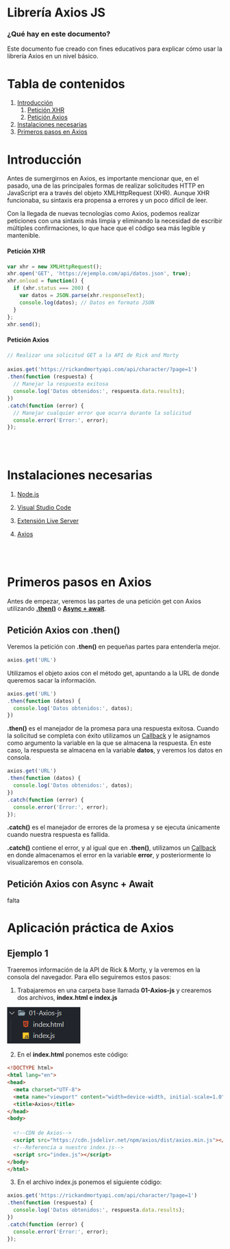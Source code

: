 # Librería Axios JS

### ¿Qué hay en este documento?

Este documento fue creado con fines educativos para explicar cómo usar la librería Axios en un nivel básico.

# Tabla de contenidos

1. [Introducción](#introducción)
   1. [Petición XHR](#petición-xhr)
   2. [Petición Axios](#petición-axios)
2. [Instalaciones necesarias](#instalaciones-necesarias)
3. [Primeros pasos en Axios](#primeros-pasos-en-axios)

# Introducción

Antes de sumergirnos en Axios, es importante mencionar que, en el pasado, una de las principales formas de realizar solicitudes HTTP en JavaScript era a través del objeto XMLHttpRequest (XHR). Aunque XHR funcionaba, su sintaxis era propensa a errores y un poco difícil de leer.

Con la llegada de nuevas tecnologías como Axios, podemos realizar peticiones con una sintaxis más limpia y eliminando la necesidad de escribir múltiples confirmaciones, lo que hace que el código sea más legible y mantenible.

#### Petición XHR
``` javascript
var xhr = new XMLHttpRequest();
xhr.open('GET', 'https://ejemplo.com/api/datos.json', true);
xhr.onload = function() {
  if (xhr.status === 200) {
    var datos = JSON.parse(xhr.responseText);
    console.log(datos); // Datos en formato JSON
  }
};
xhr.send();
```

#### Petición Axios
``` javascript
// Realizar una solicitud GET a la API de Rick and Morty

axios.get('https://rickandmortyapi.com/api/character/?page=1')
.then(function (respuesta) {
  // Manejar la respuesta exitosa
  console.log('Datos obtenidos:', respuesta.data.results);
})
.catch(function (error) {
  // Manejar cualquier error que ocurra durante la solicitud
  console.error('Error:', error);
});
```
<br>
<br>

# Instalaciones necesarias

1. [Node.js](https://nodejs.org/es/)

2. [Visual Studio Code](https://code.visualstudio.com/)

3. [Extensión Live Server](https://marketplace.visualstudio.com/items?itemName=ritwickdey.LiveServer)

4. [Axios](https://axios-http.com/es/docs/intro)

<br>
<br>

# Primeros pasos en Axios

Antes de empezar, veremos las partes de una petición get con Axios utilizando **[.then()](https://developer.mozilla.org/es/docs/Web/JavaScript/Guide/Using_promises)** o **[Async + await](https://es.javascript.info/async-await)**.

## Petición Axios con .then()

Veremos la petición con **.then()** en pequeñas partes para entenderla mejor.

``` javascript
axios.get('URL')
```

Utilizamos el objeto axios con el método get, apuntando a la URL de donde queremos sacar la información.

``` javascript
axios.get('URL')
.then(function (datos) {
  console.log('Datos obtenidos:', datos);
})
```

**.then()**  es el manejador de la promesa para una respuesta exitosa. Cuando la solicitud se completa con éxito utilizamos un [Callback](https://developer.mozilla.org/es/docs/Glossary/Callback_function) y le asignamos como argumento la variable en la que se almacena la respuesta. En este caso, la respuesta se almacena en la variable **datos**, y veremos los datos en consola.

``` javascript
axios.get('URL')
.then(function (datos) {
  console.log('Datos obtenidos:', datos);
})
.catch(function (error) {
  console.error('Error:', error);
});
```

**.catch()** es el manejador de errores de la promesa y se ejecuta únicamente cuando nuestra respuesta es fallida.

**.catch()** contiene el error, y al igual que en **.then()**, utilizamos un [Callback](https://developer.mozilla.org/es/docs/Glossary/Callback_function) en donde almacenamos el error en la variable **error**, y posteriormente lo visualizaremos en consola.

## Petición Axios con Async + Await

falta

# Aplicación práctica de Axios

## Ejemplo 1

Traeremos información de la API de Rick & Morty, y la veremos en la consola del navegador. Para ello seguiremos estos pasos:

1. Trabajaremos en una carpeta base llamada **01-Axios-js** y crearemos dos archivos, **index.html e index.js**

![Alt text](./imagenes/archivos-iniciales.png)

2. En el **index.html** ponemos este código:

``` html
<!DOCTYPE html>
<html lang="en">
<head>
  <meta charset="UTF-8">
  <meta name="viewport" content="width=device-width, initial-scale=1.0">
  <title>Axios</title>
</head>
<body>

  <!--CDN de Axios-->
  <script src="https://cdn.jsdelivr.net/npm/axios/dist/axios.min.js"></script>
  <!--Referencia a nuestro index.js-->
  <script src="index.js"></script>
</body>
</html>
```

3. En el archivo index.js ponemos el siguiente código:
``` javascript
axios.get('https://rickandmortyapi.com/api/character/?page=1')
.then(function (respuesta) {
  console.log('Datos obtenidos:', respuesta.data.results);
})
.catch(function (error) {
  console.error('Error:', error);
});
```